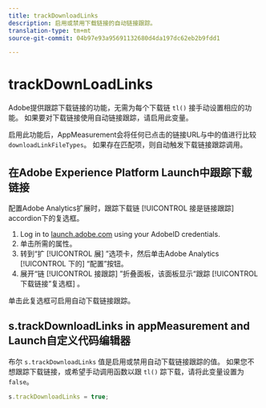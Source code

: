 ```yaml
---
title: trackDownloadLinks
description: 启用或禁用下载链接的自动链接跟踪。
translation-type: tm+mt
source-git-commit: 04b97e93a95691132680d4da197dc62eb2b9fdd1

---
```



# trackDownLoadLinks

Adobe提供跟踪下载链接的功能，无需为每个下载链 `tl()` 接手动设置相应的功能。 如果要对下载链接使用自动链接跟踪，请启用此变量。

启用此功能后，AppMeasurement会将任何已点击的链接URL与中的值进行比较 `downloadLinkFileTypes`。 如果存在匹配项，则自动触发下载链接跟踪调用。

## 在Adobe Experience Platform Launch中跟踪下载链接

配置Adobe Analytics扩展时，跟踪下载链 [!UICONTROL 接是链接跟踪] accordion下的复选框。

1. Log in to [launch.adobe.com](https://launch.adobe.com) using your AdobeID credentials.
2. 单击所需的属性。
3. 转到“扩 [!UICONTROL 展] ”选项卡，然后单击Adobe Analytics [!UICONTROL 下的] “配置”按钮。
4. 展开“链 [!UICONTROL 接跟踪] ”折叠面板，该面板显示“跟踪 [!UICONTROL 下载链接”复选框] 。

单击此复选框可启用自动下载链接跟踪。

## s.trackDownloadLinks in appMeasurement and Launch自定义代码编辑器

布尔 `s.trackDownloadLinks` 值是启用或禁用自动下载链接跟踪的值。 如果您不想跟踪下载链接，或希望手动调用函数以跟 `tl()` 踪下载，请将此变量设置为 `false`。

```js
s.trackDownloadLinks = true;
```
